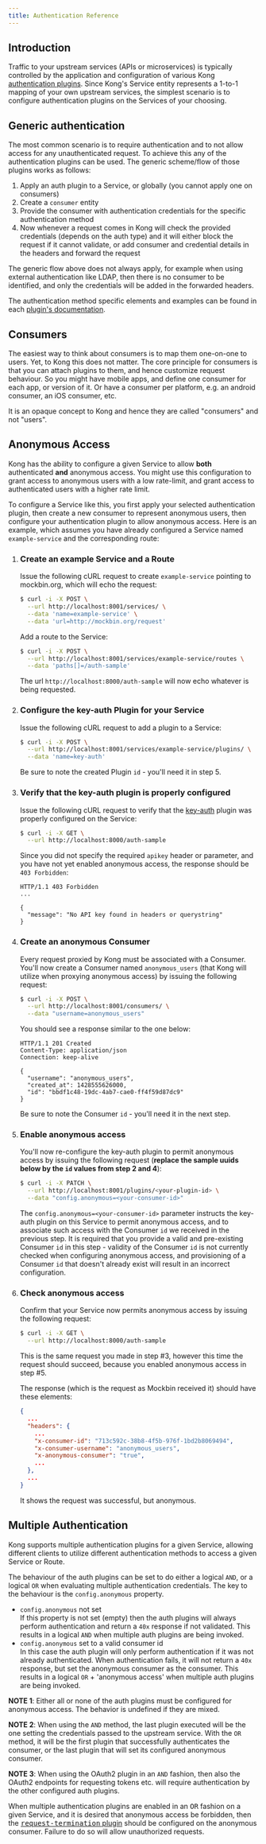 ```yaml
---
title: Authentication Reference
---
```


## Introduction

Traffic to your upstream services (APIs or microservices) is typically controlled by the application and
configuration of various Kong [authentication plugins][plugins]. Since Kong's Service entity represents
a 1-to-1 mapping of your own upstream services, the simplest scenario is to configure authentication
plugins on the Services of your choosing.

## Generic authentication

The most common scenario is to require authentication and to not allow access for any unauthenticated request.
To achieve this any of the authentication plugins can be used. The generic scheme/flow of those plugins
works as follows:

1. Apply an auth plugin to a Service, or globally (you cannot apply one on consumers)
2. Create a `consumer` entity
3. Provide the consumer with authentication credentials for the specific authentication method
4. Now whenever a request comes in Kong will check the provided credentials (depends on the auth type) and
it will either block the request if it cannot validate, or add consumer and credential details
in the headers and forward the request

The generic flow above does not always apply, for example when using external authentication like LDAP,
then there is no consumer to be identified, and only the credentials will be added in the forwarded headers.

The authentication method specific elements and examples can be found in each [plugin's documentation][plugins].

## Consumers

The easiest way to think about consumers is to map them one-on-one to users. Yet, to Kong this does not matter.
The core principle for consumers is that you can attach plugins to them, and hence customize request behaviour.
So you might have mobile apps, and define one consumer for each app, or version of it. Or have a consumer per
platform, e.g. an android consumer, an iOS consumer, etc.

It is an opaque concept to Kong and hence they are called "consumers" and not "users".

## Anonymous Access

Kong has the ability to configure a given Service to allow **both** authenticated **and** anonymous access.
You might use this configuration to grant access to anonymous users with a low rate-limit, and grant access
to authenticated users with a higher rate limit.

To configure a Service like this, you first apply your selected authentication plugin, then create a new
consumer to represent anonymous users, then configure your authentication plugin to allow anonymous
access. Here is an example, which assumes you have already configured a Service named `example-service` and
the corresponding route:

1. ### Create an example Service and a Route

    Issue the following cURL request to create `example-service` pointing to mockbin.org, which will echo
    the request:

    ```bash
    $ curl -i -X POST \
      --url http://localhost:8001/services/ \
      --data 'name=example-service' \
      --data 'url=http://mockbin.org/request'
    ```

    Add a route to the Service:

    ```bash
    $ curl -i -X POST \
      --url http://localhost:8001/services/example-service/routes \
      --data 'paths[]=/auth-sample'
    ```

    The url `http://localhost:8000/auth-sample` will now echo whatever is being requested.

2. ### Configure the key-auth Plugin for your Service

    Issue the following cURL request to add a plugin to a Service:

    ```bash
    $ curl -i -X POST \
      --url http://localhost:8001/services/example-service/plugins/ \
      --data 'name=key-auth'
    ```

    Be sure to note the created Plugin `id` - you'll need it in step 5.

3. ### Verify that the key-auth plugin is properly configured

    Issue the following cURL request to verify that the [key-auth][key-auth]
    plugin was properly configured on the Service:

    ```bash
    $ curl -i -X GET \
      --url http://localhost:8000/auth-sample
    ```

    Since you did not specify the required `apikey` header or parameter, and you have not yet
    enabled anonymous access, the response should be `403 Forbidden`:

    ```http
    HTTP/1.1 403 Forbidden
    ...

    {
      "message": "No API key found in headers or querystring"
    }
    ```

4. ### Create an anonymous Consumer

    Every request proxied by Kong must be associated with a Consumer. You'll now create a Consumer
    named `anonymous_users` (that Kong will utilize when proxying anonymous access) by issuing the
    following request:

    ```bash
    $ curl -i -X POST \
      --url http://localhost:8001/consumers/ \
      --data "username=anonymous_users"
    ```

    You should see a response similar to the one below:

    ```http
    HTTP/1.1 201 Created
    Content-Type: application/json
    Connection: keep-alive

    {
      "username": "anonymous_users",
      "created_at": 1428555626000,
      "id": "bbdf1c48-19dc-4ab7-cae0-ff4f59d87dc9"
    }
    ```

    Be sure to note the Consumer `id` - you'll need it in the next step.

5. ### Enable anonymous access

    You'll now re-configure the key-auth plugin to permit anonymous access by issuing the following
    request (**replace the sample uuids below by the `id` values from step 2 and 4**):

    ```bash
    $ curl -i -X PATCH \
      --url http://localhost:8001/plugins/<your-plugin-id> \
      --data "config.anonymous=<your-consumer-id>"
    ```

    The `config.anonymous=<your-consumer-id>` parameter instructs the key-auth plugin on this Service to permit
    anonymous access, and to associate such access with the Consumer `id` we received in the previous step. It is
    required that you provide a valid and pre-existing Consumer `id` in this step - validity of the Consumer `id`
    is not currently checked when configuring anonymous access, and provisioning of a Consumer `id` that doesn't already
    exist will result in an incorrect configuration.

6. ### Check anonymous access

    Confirm that your Service now permits anonymous access by issuing the following request:

    ```bash
    $ curl -i -X GET \
      --url http://localhost:8000/auth-sample
    ```

    This is the same request you made in step #3, however this time the request should succeed, because you
    enabled anonymous access in step #5.

    The response (which is the request as Mockbin received it) should have these elements:

    ```json
    {
      ...
      "headers": {
        ...
        "x-consumer-id": "713c592c-38b8-4f5b-976f-1bd2b8069494",
        "x-consumer-username": "anonymous_users",
        "x-anonymous-consumer": "true",
        ...
      },
      ...
    }
    ```

    It shows the request was successful, but anonymous.

## Multiple Authentication

Kong supports multiple authentication plugins for a given Service, allowing
different clients to utilize different authentication methods to access a given Service or Route.

The behaviour of the auth plugins can be set to do either a logical `AND`, or a logical `OR` when evaluating
multiple authentication credentials. The key to the behaviour is the `config.anonymous` property.

- `config.anonymous` not set <br/>
  If this property is not set (empty) then the auth plugins will always perform authentication and return
  a `40x` response if not validated. This results in a logical `AND` when multiple auth plugins are being
  invoked.
- `config.anonymous` set to a valid consumer id <br/>
  In this case the auth plugin will only perform authentication if it was not already authenticated. When
  authentication fails, it will not return a `40x` response, but set the anonymous consumer as the consumer. This
  results in a logical `OR` + 'anonymous access' when multiple auth plugins are being invoked.

**NOTE 1**: Either all or none of the auth plugins must be configured for anonymous access. The behavior is
undefined if they are mixed.

**NOTE 2**: When using the `AND` method, the last plugin executed will be the one setting the credentials
passed to the upstream service. With the `OR` method, it will be the first plugin that successfully authenticates
the consumer, or the last plugin that will set its configured anonymous consumer.

**NOTE 3**: When using the OAuth2 plugin in an `AND` fashion, then also the OAuth2 endpoints for requesting
tokens etc. will require authentication by the other configured auth plugins.

<div class="alert alert-warning">
  When multiple authentication plugins are enabled in an <tt>OR</tt> fashion on a given Service, and it is desired that
  anonymous access be forbidden, then the <a href="/hub/kong-inc/request-termination/"><tt>request-termination</tt> plugin</a> should be
  configured on the anonymous consumer. Failure to do so will allow unauthorized requests.
</div>

[plugins]: https://konghq.com/plugins/
[key-auth]: /hub/kong-inc/key-auth/
